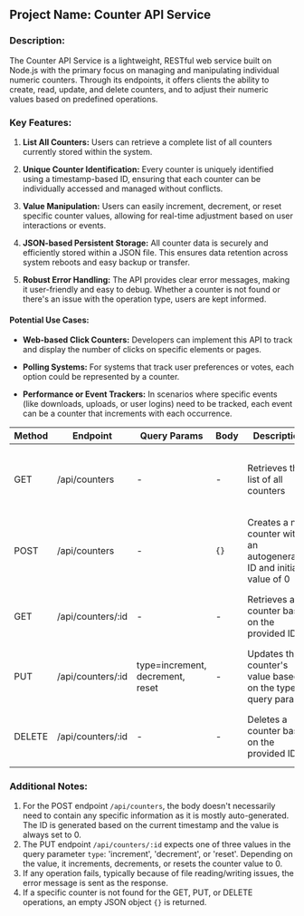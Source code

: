 ## Project Name: **Counter API Service**

### Description:

The Counter API Service is a lightweight, RESTful web service built on Node.js with the primary focus on managing and manipulating individual numeric counters. Through its endpoints, it offers clients the ability to create, read, update, and delete counters, and to adjust their numeric values based on predefined operations.

### Key Features:

1. **List All Counters:** Users can retrieve a complete list of all counters currently stored within the system.
  
2. **Unique Counter Identification:** Every counter is uniquely identified using a timestamp-based ID, ensuring that each counter can be individually accessed and managed without conflicts.

3. **Value Manipulation:** Users can easily increment, decrement, or reset specific counter values, allowing for real-time adjustment based on user interactions or events.

4. **JSON-based Persistent Storage:** All counter data is securely and efficiently stored within a JSON file. This ensures data retention across system reboots and easy backup or transfer.

5. **Robust Error Handling:** The API provides clear error messages, making it user-friendly and easy to debug. Whether a counter is not found or there's an issue with the operation type, users are kept informed.

#### Potential Use Cases:

- **Web-based Click Counters:** Developers can implement this API to track and display the number of clicks on specific elements or pages.
  
- **Polling Systems:** For systems that track user preferences or votes, each option could be represented by a counter.

- **Performance or Event Trackers:** In scenarios where specific events (like downloads, uploads, or user logins) need to be tracked, each event can be a counter that increments with each occurrence.



| Method | Endpoint                 | Query Params      | Body  | Description                                                           | Response                                       |
|--------|--------------------------|-------------------|-------|-----------------------------------------------------------------------|------------------------------------------------|
| GET    | /api/counters            | -                 | -     | Retrieves the list of all counters                                    | JSON array of counters or an error message      |
| POST   | /api/counters            | -                 | `{}`  | Creates a new counter with an autogenerated ID and initial value of 0 | JSON object of the newly created counter       |
| GET    | /api/counters/:id        | -                 | -     | Retrieves a counter based on the provided ID                          | JSON object of the specific counter            |
| PUT    | /api/counters/:id        | type=increment, decrement, reset | -     | Updates the counter's value based on the type query param            | Updated JSON object or an error message        |
| DELETE | /api/counters/:id        | -                 | -     | Deletes a counter based on the provided ID                            | JSON object of the deleted counter              |

### Additional Notes:
1. For the POST endpoint `/api/counters`, the body doesn't necessarily need to contain any specific information as it is mostly auto-generated. The ID is generated based on the current timestamp and the value is always set to 0.
2. The PUT endpoint `/api/counters/:id` expects one of three values in the query parameter `type`: 'increment', 'decrement', or 'reset'. Depending on the value, it increments, decrements, or resets the counter value to 0.
3. If any operation fails, typically because of file reading/writing issues, the error message is sent as the response.
4. If a specific counter is not found for the GET, PUT, or DELETE operations, an empty JSON object `{}` is returned.

